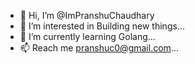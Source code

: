 - 👋 Hi, I’m @ImPranshuChaudhary
- 👀 I’m interested in Building new things...
- 🌱 I’m currently learning Golang...
- 📫 Reach me pranshuc0@gmail.com...

<!---
ImPranshuChaudhary/ImPranshuChaudhary is a ✨ special ✨ repository because its `README.md` (this file) appears on your GitHub profile.
You can click the Preview link to take a look at your changes.
--->
